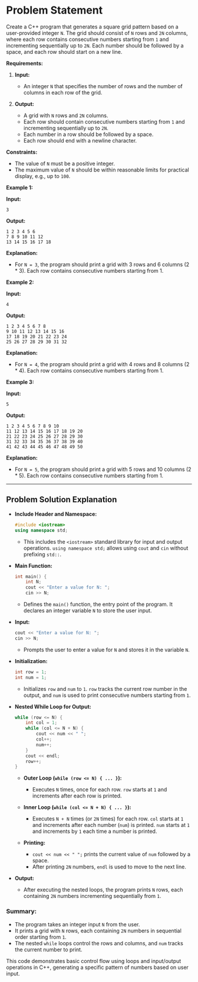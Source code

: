 # Problem Statement

Create a C++ program that generates a square grid pattern based on a user-provided integer `N`. The grid should consist of `N` rows and `2N` columns, where each row contains consecutive numbers starting from `1` and incrementing sequentially up to `2N`. Each number should be followed by a space, and each row should start on a new line.

**Requirements:**

1. **Input:**
   - An integer `N` that specifies the number of rows and the number of columns in each row of the grid.

2. **Output:**
   - A grid with `N` rows and `2N` columns.
   - Each row should contain consecutive numbers starting from `1` and incrementing sequentially up to `2N`.
   - Each number in a row should be followed by a space.
   - Each row should end with a newline character.

**Constraints:**

- The value of `N` must be a positive integer.
- The maximum value of `N` should be within reasonable limits for practical display, e.g., up to `100`.

**Example 1:**

**Input:**
```
3
```

**Output:**
```
1 2 3 4 5 6
7 8 9 10 11 12
13 14 15 16 17 18
```

**Explanation:**
- For `N = 3`, the program should print a grid with 3 rows and 6 columns (2 * 3). Each row contains consecutive numbers starting from 1.

**Example 2:**

**Input:**
```
4
```

**Output:**
```
1 2 3 4 5 6 7 8
9 10 11 12 13 14 15 16
17 18 19 20 21 22 23 24
25 26 27 28 29 30 31 32
```

**Explanation:**
- For `N = 4`, the program should print a grid with 4 rows and 8 columns (2 * 4). Each row contains consecutive numbers starting from 1.

**Example 3:**

**Input:**
```
5
```

**Output:**
```
1 2 3 4 5 6 7 8 9 10
11 12 13 14 15 16 17 18 19 20
21 22 23 24 25 26 27 28 29 30
31 32 33 34 35 36 37 38 39 40
41 42 43 44 45 46 47 48 49 50
```

**Explanation:**
- For `N = 5`, the program should print a grid with 5 rows and 10 columns (2 * 5). Each row contains consecutive numbers starting from 1.

---

## Problem Solution Explanation

- **Include Header and Namespace:**

    ```cpp
    #include <iostream>
    using namespace std;
    ```

    - This includes the `<iostream>` standard library for input and output operations. `using namespace std;` allows using `cout` and `cin` without prefixing `std::`.

- **Main Function:**

    ```cpp
    int main() {
        int N;
        cout << "Enter a value for N: ";
        cin >> N;
    ```

    - Defines the `main()` function, the entry point of the program. It declares an integer variable `N` to store the user input.

- **Input:**

    ```cpp
    cout << "Enter a value for N: ";
    cin >> N;
    ```

    - Prompts the user to enter a value for `N` and stores it in the variable `N`.

- **Initialization:**

    ```cpp
    int row = 1;
    int num = 1;
    ```

    - Initializes `row` and `num` to `1`. `row` tracks the current row number in the output, and `num` is used to print consecutive numbers starting from `1`.

- **Nested While Loop for Output:**

    ```cpp
    while (row <= N) {
        int col = 1;
        while (col <= N + N) {
            cout << num << " ";
            col++;
            num++;
        }
        cout << endl;
        row++;
    }
    ```

    - **Outer Loop (`while (row <= N) { ... }`):**
        
        - Executes `N` times, once for each row. `row` starts at `1` and increments after each row is printed.

    - **Inner Loop (`while (col <= N + N) { ... }`):**

        - Executes `N + N` times (or `2N` times) for each row. `col` starts at `1` and increments after each number (`num`) is printed. `num` starts at `1` and increments by `1` each time a number is printed.
        
    - **Printing:**
        
        - `cout << num << " ";` prints the current value of `num` followed by a space.
        - After printing `2N` numbers, `endl` is used to move to the next line.

- **Output:**

    - After executing the nested loops, the program prints `N` rows, each containing `2N` numbers incrementing sequentially from `1`.

### Summary:

- The program takes an integer input `N` from the user.
- It prints a grid with `N` rows, each containing `2N` numbers in sequential order starting from `1`.
- The nested `while` loops control the rows and columns, and `num` tracks the current number to print.

This code demonstrates basic control flow using loops and input/output operations in C++, generating a specific pattern of numbers based on user input.
